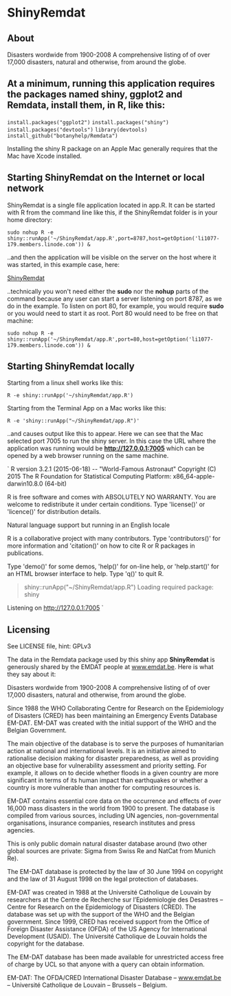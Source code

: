 # ShinyRemdat
## About

Disasters wordwide from 1900-2008 A comprehensive listing of of over 17,000 disasters, natural and otherwise, from around the globe.

## At a minimum, running this application requires the packages named **shiny**, **ggplot2** and **Remdata**, install them, in R, like this:

`install.packages("ggplot2")`
`install.packages("shiny")`
`install.packages("devtools")`
`library(devtools)`
`install_github("botanyhelp/Remdata")`

Installing the shiny R package on an Apple Mac generally requires that the Mac have Xcode installed.  

## Starting ShinyRemdat on the Internet or local network

ShinyRemdat is a single file application located in app.R.  It can be started with R from the command line like this, if the ShinyRemdat folder is in your home directory:

`sudo nohup R -e shiny::runApp('~/ShinyRemdat/app.R',port=8787,host=getOption('li1077-179.members.linode.com')) &`

..and then the application will be visible on the server on the host where it was started, in this example case, here:

[ShinyRemdat](li1077-179.members.linode.com:8787)

..technically you won't need either the **sudo** nor the **nohup** parts of the command because any user can start a server listening on port 8787, as we do in the example.  To listen on port 80, for example, you would require **sudo** or you would need to start it as root.  Port 80 would need to be free on that machine:

`sudo nohup R -e shiny::runApp('~/ShinyRemdat/app.R',port=80,host=getOption('li1077-179.members.linode.com')) &`

## Starting ShinyRemdat locally

Starting from a linux shell works like this:

`R -e shiny::runApp('~/shinyRemdat/app.R')`

Starting from the Terminal App on a Mac works like this:

`R -e 'shiny::runApp("~/ShinyRemdat/app.R")'`

..and causes output like this to appear.  Here we can see that the Mac selected port 7005 to run the shiny server.  In this case the URL where the application was running would be **http://127.0.0.1:7005** which can be opened by a web browser running on the same machine.  

`
R version 3.2.1 (2015-06-18) -- "World-Famous Astronaut"
Copyright (C) 2015 The R Foundation for Statistical Computing
Platform: x86_64-apple-darwin10.8.0 (64-bit)

R is free software and comes with ABSOLUTELY NO WARRANTY.
You are welcome to redistribute it under certain conditions.
Type 'license()' or 'licence()' for distribution details.

  Natural language support but running in an English locale

R is a collaborative project with many contributors.
Type 'contributors()' for more information and
'citation()' on how to cite R or R packages in publications.

Type 'demo()' for some demos, 'help()' for on-line help, or
'help.start()' for an HTML browser interface to help.
Type 'q()' to quit R.

> shiny::runApp("~/ShinyRemdat/app.R")
Loading required package: shiny

Listening on http://127.0.0.1:7005
`


## Licensing 
See LICENSE file, hint: GPLv3

The data in the Remdata package used by this shiny app **ShinyRemdat** is generously shared by the EMDAT people at www.emdat.be.  Here is what they say about it:

Disasters wordwide from 1900-2008 A comprehensive listing of of over 17,000 disasters, natural and otherwise, from around the globe.

Since 1988 the WHO Collaborating Centre for Research on the Epidemiology of Disasters (CRED) has been maintaining an Emergency Events Database EM-DAT. EM-DAT was created with the initial support of the WHO and the Belgian Government.

The main objective of the database is to serve the purposes of humanitarian action at national and international levels. It is an initiative aimed to rationalise decision making for disaster preparedness, as well as providing an objective base for vulnerability assessment and priority setting. For example, it allows on to decide whether floods in a given country are more significant in terms of its human impact than earthquakes or whether a country is more vulnerable than another for computing resources is.

EM-DAT contains essential core data on the occurrence and effects of over 16,000 mass disasters in the world from 1900 to present. The database is compiled from various sources, including UN agencies, non-governmental organisations, insurance companies, research institutes and press agencies.

This is only public domain natural disaster database around (two other global sources are private: Sigma from Swiss Re and NatCat from Munich Re).

The EM-DAT database is protected by the law of 30 June 1994 on copyright and the law of 31 August 1998 on the legal protection of databases.

EM-DAT was created in 1988 at the Université Catholique de Louvain by researchers at the Centre de Recherche sur l’Epidemiologie des Desastres – Centre for Research on the Epidemiology of Disasters (CRED). The database was set up with the support of the WHO and the Belgian government. Since 1999, CRED has received support from the Office of Foreign Disaster Assistance (OFDA) of the US Agency for International Development (USAID). The Université Catholique de Louvain holds the copyright for the database.

The EM-DAT database has been made available for unrestricted access free of charge by UCL so that anyone with a query can obtain information.

EM-DAT: The OFDA/CRED International Disaster Database – www.emdat.be – Université Catholique de Louvain – Brussels – Belgium.
